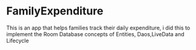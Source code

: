 # FamilyExpenditure
This is an app that helps families track their daily expenditure, i did this to implement the Room Database concepts of Entities, Daos,LiveData and Lifecycle
